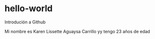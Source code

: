# hello-world
Introdución a Github

Mi nombre es Karen Lissette Aguaysa Carrillo yy tengo 23 años de edad
